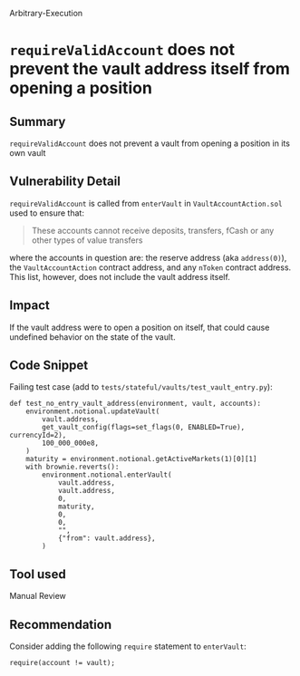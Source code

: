 Arbitrary-Execution
# `requireValidAccount` does not prevent the vault address itself from opening a position

## Summary
`requireValidAccount` does not prevent a vault from opening a position in its own vault

## Vulnerability Detail
`requireValidAccount` is called from `enterVault` in `VaultAccountAction.sol` used to ensure that:

> These accounts cannot receive deposits, transfers, fCash or any other types of value transfers

where the accounts in question are: the reserve address (aka `address(0)`), the `VaultAccountAction` contract address, and any `nToken` contract address. This list, however, does not include the vault address itself.

## Impact
If the vault address were to open a position on itself, that could cause undefined behavior on the state of the vault.

## Code Snippet
Failing test case (add to `tests/stateful/vaults/test_vault_entry.py`):
```python3
def test_no_entry_vault_address(environment, vault, accounts):
    environment.notional.updateVault(
        vault.address,
        get_vault_config(flags=set_flags(0, ENABLED=True), currencyId=2),
        100_000_000e8,
    )
    maturity = environment.notional.getActiveMarkets(1)[0][1]
    with brownie.reverts():
        environment.notional.enterVault(
            vault.address,
            vault.address,
            0,
            maturity,
            0,
            0,
            "",
            {"from": vault.address},
        )
```

## Tool used

Manual Review

## Recommendation
Consider adding the following `require` statement to `enterVault`:
```solidity
require(account != vault);
```
